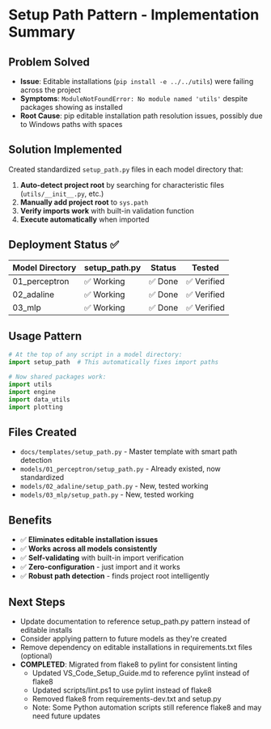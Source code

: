 # Setup Path Pattern - Implementation Summary

## Problem Solved

- **Issue**: Editable installations (`pip install -e ../../utils`) were failing across the project
- **Symptoms**: `ModuleNotFoundError: No module named 'utils'` despite packages showing as installed
- **Root Cause**: pip editable installation path resolution issues, possibly due to Windows paths with spaces

## Solution Implemented

Created standardized `setup_path.py` files in each model directory that:

1. **Auto-detect project root** by searching for characteristic files (`utils/__init__.py`, etc.)
2. **Manually add project root** to `sys.path`
3. **Verify imports work** with built-in validation function
4. **Execute automatically** when imported

## Deployment Status ✅

| Model Directory | setup_path.py | Status | Tested |
|----------------|---------------|--------|--------|
| 01_perceptron  | ✅ Working    | ✅ Done | ✅ Verified |
| 02_adaline     | ✅ Working    | ✅ Done | ✅ Verified |
| 03_mlp         | ✅ Working    | ✅ Done | ✅ Verified |

## Usage Pattern

```python
# At the top of any script in a model directory:
import setup_path  # This automatically fixes import paths

# Now shared packages work:
import utils
import engine
import data_utils
import plotting
```

## Files Created

- `docs/templates/setup_path.py` - Master template with smart path detection
- `models/01_perceptron/setup_path.py` - Already existed, now standardized
- `models/02_adaline/setup_path.py` - New, tested working
- `models/03_mlp/setup_path.py` - New, tested working

## Benefits

- ✅ **Eliminates editable installation issues**
- ✅ **Works across all models consistently**
- ✅ **Self-validating** with built-in import verification
- ✅ **Zero-configuration** - just import and it works
- ✅ **Robust path detection** - finds project root intelligently

## Next Steps

- Update documentation to reference setup_path.py pattern instead of editable installs
- Consider applying pattern to future models as they're created
- Remove dependency on editable installations in requirements.txt files (optional)
- **COMPLETED**: Migrated from flake8 to pylint for consistent linting
  - Updated VS_Code_Setup_Guide.md to reference pylint instead of flake8
  - Updated scripts/lint.ps1 to use pylint instead of flake8
  - Removed flake8 from requirements-dev.txt and setup.py
  - Note: Some Python automation scripts still reference flake8 and may need future updates
